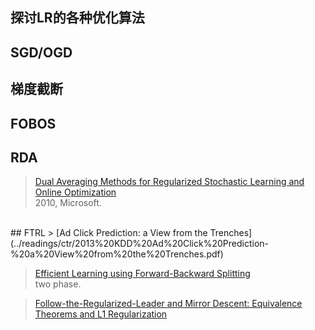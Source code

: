 ## 探讨LR的各种优化算法
## SGD/OGD
## 梯度截断
## FOBOS
## RDA
> [Dual Averaging Methods for Regularized Stochastic Learning and Online Optimization](https://www.microsoft.com/en-us/research/wp-content/uploads/2016/02/xiao10JMLR.pdf)
<br> 2010, Microsoft.
<br> 
## FTRL
> [Ad Click Prediction: a View from the Trenches](../readings/ctr/2013%20KDD%20Ad%20Click%20Prediction-%20a%20View%20from%20the%20Trenches.pdf)



> [Efficient Learning using Forward-Backward Splitting](https://stanford.edu/~jduchi/projects/DuchiSi09b.pdf)
<br> two phase.

> [Follow-the-Regularized-Leader and Mirror Descent: Equivalence Theorems and L1 Regularization](https://static.googleusercontent.com/media/research.google.com/zh-CN//pubs/archive/37013.pdf)